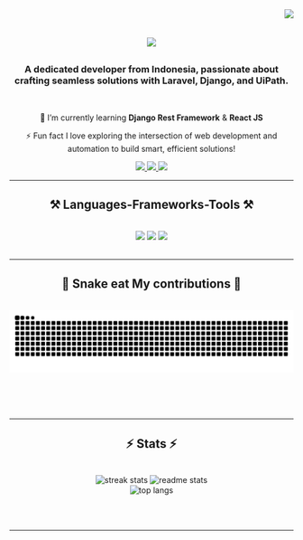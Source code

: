 <img align="right" src="https://visitor-badge.laobi.icu/badge?page_id=adeehilman.adeehilman" />

<h1 align="center">
    <img src="https://readme-typing-svg.herokuapp.com/?font=Righteous&size=35&center=true&vCenter=true&width=500&height=70&duration=4000&lines=Hi+There!+👋;+Hola!+👋;+Bonjour!+👋;+Hallo!+👋;+Ciao!+👋;+नमस्ते!+👋;+你好!+👋;+こんにちは!+👋;+안녕하세요!+👋;+Salam!+👋;" />
</h1>

<h3 align="center">A dedicated developer from Indonesia, passionate about crafting seamless solutions with Laravel, Django, and UiPath.</h3>

<br/>

<div align="center">
 
🌱 I’m currently learning **Django Rest Framework** & **React JS**

⚡ Fun fact I love exploring the intersection of web development and automation to build smart, efficient solutions!
 </div>
 
<div align="center"> 
  <a href="mailto:adehilman2002@gmail.com">
    <img src="https://img.shields.io/badge/Gmail-333333?style=for-the-badge&logo=gmail&logoColor=red" />
  </a>
  <a href="#" target="_blank">
    <img src="https://img.shields.io/badge/LinkedIn-0077B5?style=for-the-badge&logo=linkedin&logoColor=white" target="_blank" />
  </a>
  <a href="#" target="_blank">
     <img src="https://img.shields.io/badge/Portfolio-FF5722?style=for-the-badge&logo=todoist&logoColor=white" target="_blank" /> <!-- sqlite, safari, google-chrome are other good icon options -->
  </a>
</div>

 <hr/>
 
<h2 align="center">⚒️ Languages-Frameworks-Tools ⚒️</h2>
<br/>
<div align="center">
    <img src="https://skillicons.dev/icons?i=php,laravel,bootstrap,html,css,vscode,github,tailwind,git,nginx" />
    <img src="https://skillicons.dev/icons?i=nodejs,python,javascript,firebase,mysql,postgres,django,c,visualstudio" />
    <img src="https://img.shields.io/badge/UiPath-FA4616.svg?style=for-the-badge&logo=UiPath&logoColor=white" /><br>
    
</div>

<br/>
<hr/>

<div align="center">
  <h2>🐍 Snake eat My contributions 🐍</h2>
  <br>
  <img alt="snake eating my contributions" src="https://raw.githubusercontent.com/adeehilman/adeehilman/output/github-contribution-grid-snake.svg" />
  
  <br/><br/><br/>
</div>

<hr/>

<h2 align="center">⚡ Stats ⚡</h2>
<br>
<div align=center>
  <img width=390 src="https://github-readme-streak-stats-salesp07.vercel.app/?user=adeehilman&count_private=true&theme=react&border_radius=10" alt="streak stats"/>
  <img width=390 src="https://github-readme-stats-salesp07.vercel.app/api?username=adeehilman&count_private=true&show_icons=true&theme=react&rank_icon=github&border_radius=10" alt="readme stats" />
  <br/>
  <img width=325 align="center" src="https://github-readme-stats-salesp07.vercel.app/api/top-langs/?username=adeehilman&hide=HTML&langs_count=8&layout=compact&theme=react&border_radius=10&size_weight=0.5&count_weight=0.5&exclude_repo=github-readme-stats" alt="top langs" />
</div>

<br/><br/>

<hr/>

<br/>

<br/>
